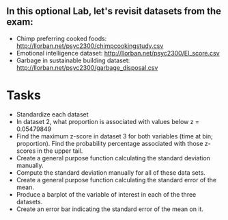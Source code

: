 ## In this optional Lab, let's revisit datasets from the exam: 

- Chimp preferring cooked foods: http://llorban.net/psyc2300/chimpcookingstudy.csv
- Emotional intelligence dataset: http://llorban.net/psyc2300/EI_score.csv
- Garbage in sustainable building dataset: http://llorban.net/psyc2300/garbage_disposal.csv

# Tasks

* Standardize each dataset
* In dataset 2, what proportion is associated with values below z = 0.05479849
* Find the maximum z-score in dataset 3 for both variables (time at bin; proportion). Find the probability percentage associated with those z-scores in the upper tail. 
* Create a general purpose function calculating the standard deviation manually. 
* Compute the standard deviation manually for all of these data sets.
* Create a general purpose function calculating the standard error of the mean.
* Produce a barplot of the variable of interest in each of the three datasets. 
* Create an error bar indicating the standard error of the mean on it. 
